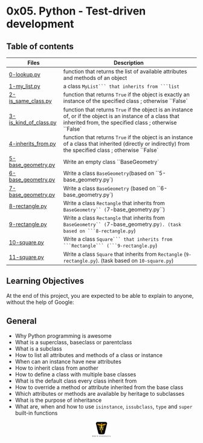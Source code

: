 # 0x05. Python - Test-driven development

## Table of contents

| Files                                                                                                                                                           | Description                                                                                                                                                            |
| --------------------------------------------------------------------------------------------------------------------------------------------------------------- | ---------------------------------------------------------------------------------------------------------------------------------------------------------------------- |
| [0-lookup.py](https://github.com/ronroeandassociates/holbertonschool-higher_level_programming/blob/main/0x0A-python-inheritance/0-lookup.py)                    | function that returns the list of available attributes and methods of an object                                                                                        |
| [1-my_list.py](https://github.com/ronroeandassociates/holbertonschool-higher_level_programming/blob/main/0x0A-python-inheritance/1-my_list.py)                  | a class ` MyList``` that inherits from ```list `                                                                                                                       |
| [2-is_same_class.py](https://github.com/ronroeandassociates/holbertonschool-higher_level_programming/blob/main/0x0A-python-inheritance/2-is_same_class.py)      | function that returns `True` if the object is exactly an instance of the specified class ; otherwise ``False`                                                          |
| [3-is_kind_of_class.py](https://github.com/ronroeandassociates/holbertonschool-higher_level_programming/blob/main/0x0A-python-inheritance3-is_kind_of_class.py) | function that returns `True` if the object is an instance of, or if the object is an instance of a class that inherited from, the specified class ; otherwise ``False` |
| [4-inherits_from.py](https://github.com/ronroeandassociates/holbertonschool-higher_level_programming/blob/main/0x0A-python-inheritance/4-inherits_from.py)      | function that returns `True` if the object is an instance of a class that inherited (directly or indirectly) from the specified class ; otherwise ``False`             |
| [5-base_geometry.py](https://github.com/ronroeandassociates/holbertonschool-higher_level_programming/blob/main/0x0A-python-inheritance/5-base_geometry.py)      | Write an empty class ``BaseGeometry`                                                                                                                                   |
| [6-base_geometry.py](https://github.com/ronroeandassociates/holbertonschool-higher_level_programming/blob/main/0x0A-python-inheritance/6-base_geometry.py)      | Write a class `BaseGeometry`(based on ``5-base_geometry.py`)                                                                                                           |
| [7-base_geometry.py](https://github.com/ronroeandassociates/holbertonschool-higher_level_programming/blob/main/0x0A-python-inheritance/7-base_geometry.py)      | Write a class `BaseGeometry` (based on ``6-base_geometry.py`)                                                                                                          |
| [8-rectangle.py](https://github.com/ronroeandassociates/holbertonschool-higher_level_programming/blob/main/0x0A-python-inheritance/8-rectangle.py)              | Write a class `Rectangle` that inherits from ` BaseGeometry`` ( `7-base_geometry.py``)                                                                                 |
| [9-rectangle.py](https://github.com/ronroeandassociates/holbertonschool-higher_level_programming/blob/main/0x0A-python-inheritance/9-rectangle.py)              | Write a class `Rectangle` that inherits from ` BaseGeometry`` (`7-base_geometry.py` ). (task based on ```8-rectangle.py `)                                             |
| [10-square.py](https://github.com/ronroeandassociates/holbertonschool-higher_level_programming/blob/main/0x0A-python-inheritance/10-square.py)                  | Write a class ` Square``` that inherits from ```Rectangle``` (```9-rectangle.py `)                                                                                     |
| [11-square.py](https://github.com/ronroeandassociates/holbertonschool-higher_level_programming/blob/main/0x0A-python-inheritance/11-square.py)                  | Write a class `Square` that inherits from `Rectangle` (`9-rectangle.py`). (task based on `10-square.py`)                                                               |

## Learning Objectives

At the end of this project, you are expected to be able to explain to anyone, without the help of Google:

## General

- Why Python programming is awesome
- What is a superclass, baseclass or parentclass
- What is a subclass
- How to list all attributes and methods of a class or instance
- When can an instance have new attributes
- How to inherit class from another
- How to define a class with multiple base classes
- What is the default class every class inherit from
- How to override a method or attribute inherited from the base class
- Which attributes or methods are available by heritage to subclasses
- What is the purpose of inheritance
- What are, when and how to use `isinstance`, `issubclass`, `type` and `super` built-in functions

<p align="center">
<img src="/images/roeHR-01.png" width=10% height=10%>
</p>
